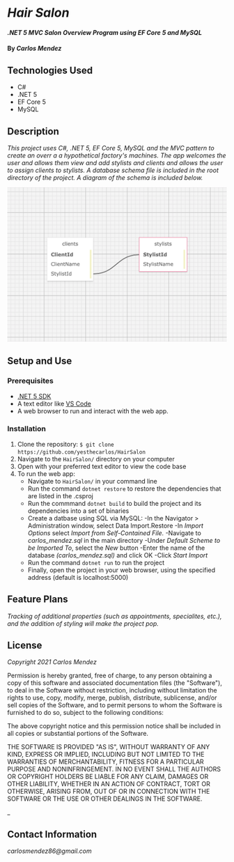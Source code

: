 # _Hair Salon_

#### _.NET 5 MVC Salon Overview Program using EF Core 5 and MySQL_

#### By _**Carlos Mendez**_

## Technologies Used

* C#
* .NET 5
* EF Core 5
* MySQL


## Description

_This project uses C#, .NET 5, EF Core 5, MySQL and the MVC pattern to create an overr a a hypothetical factory's machines.  The app welcomes the user and allows them view and add stylists and clients and allows the user to assign clients to stylists. A database schema file is included in the root directory of the project. A diagram of the schema is included below._
  
  <img src="https://github.com/yesthecarlos/HairSalon/blob/main/schema.png?raw=true" alt="carlos_mendez_schema" width="600"/>

## Setup and Use

### Prerequisites
* [.NET 5 SDK](https://dotnet.microsoft.com/download/dotnet/5.0)
* A text editor like [VS Code](https://code.visualstudio.com/)
* A web browser to run and interact with the web app.

### Installation
1. Clone the repository: `$ git clone https://github.com/yesthecarlos/HairSalon`
2. Navigate to the `HairSalon/` directory on your computer
3. Open with your preferred text editor to view the code base
4. To run the web app:
    * Navigate to `HairSalon/` in your command line
    * Run the command `dotnet restore` to restore the dependencies that are listed in the .csproj
    * Run the commmand `dotnet build` to build the project and its dependencies into a set of binaries
    * Create a datbase using SQL via MySQL:
      -In the Navigator > Administration window, select Data Import.Restore
      -In _Import Options_ select _Import from Self-Contained File._
      -Navigate to _carlos\_mendez.sql_ in the main directory
      -Under _Default Scheme to be Imported To_, select the _New_ button
      -Enter the name of the database _(carlos\_mendez.sql)_ and click OK
      -Click _Start Import_
    * Run the command `dotnet run` to run the project
    * Finally, open the project in your web browser, using the specified address (default is localhost:5000)
 
## Feature Plans

_Tracking of additional properties (such as appointments, specialites, etc.), and the addition of styling will make the project pop._

## License

_Copyright 2021 Carlos Mendez_

Permission is hereby granted, free of charge, to any person obtaining a copy of this software and associated documentation files (the "Software"), to deal in the Software without restriction, including without limitation the rights to use, copy, modify, merge, publish, distribute, sublicense, and/or sell copies of the Software, and to permit persons to whom the Software is furnished to do so, subject to the following conditions:

The above copyright notice and this permission notice shall be included in all copies or substantial portions of the Software.

THE SOFTWARE IS PROVIDED "AS IS", WITHOUT WARRANTY OF ANY KIND, EXPRESS OR IMPLIED, INCLUDING BUT NOT LIMITED TO THE WARRANTIES OF MERCHANTABILITY, FITNESS FOR A PARTICULAR PURPOSE AND NONINFRINGEMENT. IN NO EVENT SHALL THE AUTHORS OR COPYRIGHT HOLDERS BE LIABLE FOR ANY CLAIM, DAMAGES OR OTHER LIABILITY, WHETHER IN AN ACTION OF CONTRACT, TORT OR OTHERWISE, ARISING FROM, OUT OF OR IN CONNECTION WITH THE SOFTWARE OR THE USE OR OTHER DEALINGS IN THE SOFTWARE.

_

## Contact Information

_carlosmendez86@gmail.com_